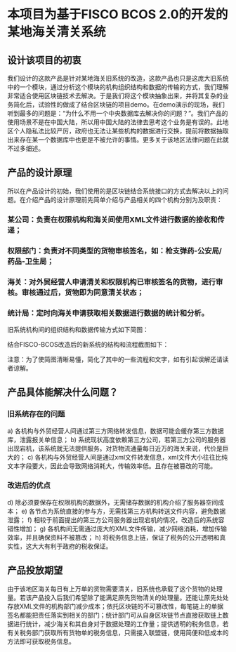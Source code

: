 # 本项目为基于FISCO BCOS 2.0的开发的某地海关清关系统

## 设计该项目的初衷
我们设计的这款产品是针对某地海关旧系统的改造，这款产品也只是这庞大旧系统中的一个模块，通过分析这个模块的机构组织结构和数据的传输的方式，我们理解非常适合使用区块链技术去解决。于是我们将这个模块抽象出来，并将其复杂的业务简化后，试验性的做成了结合区块链的项目demo。在demo演示的现场，我们听到最多的问题是：“为什么不用一个中央数据库去解决你的问题？”。我们产品的使用场景不是在中国大陆，所以用中国大陆的法律去思考这个业务是有误的。此地区个人隐私法比较严厉，政府也无法让某些机构的数据进行交换，提前将数据抽取出来存在某一个数据库中也更是不被允许的事情。更多关于该地区法律问题在此就不过多细述。

## 产品的设计原理
所以在产品设计的初始，我们使用的是区块链结合系统接口的方式去解决以上的问题。在介绍产品的设计原理前先简单介绍与产品相关的四个机构分别为及职责：
### 某公司：负责在权限机构和海关间使用XML文件进行数据的接收和传递；
### 权限部门：负责对不同类型的货物审核签名，如：枪支弹药-公安局/药品-卫生局；
### 海关：对外贸经营人申请清关和权限机构已审核签名的货物，进行审核。审核通过后，货物即为同意清关状态；
### 统计局：定时向海关申请获取相关数据进行数据的统计和分析。
旧系统机构间的组织结构和数据传输方式如下简图：

结合FISCO-BCOS改造后的新系统的结构和流程截图如下：

注意：为了使简图清晰易懂，简化了其中的一些流程和文字，如有引起误解还请读者谅解。

## 产品具体能解决什么问题？
### 旧系统存在的问题
  
a)	各机构与外贸经营人间通过第三方网络转发信息，数据可能会缓存第三方数据库，泄露报关单信息；
b)	系统现状高度依赖第三方公司，若第三方公司的服务器出现宕机，该系统就无法提供服务。对货物流通量每日近万的海关来说，代价是巨大的；
c)	各机构与外贸经营人间是通过xml文件转发信息，xml文件大小往往比纯文本字段要大，因此会导致网络消耗大，传输效率低。且存在被篡改的可能。



### 改进后的优点
d)	除必须要保存在权限机构的数据外，无需储存数据的机构介绍了服务器空间成本；
e)	各节点为系统直接的参与方，无需找第三方机构转送文件内容，避免数据泄露；
f)	相较于前面提出的第三方公司服务器出现宕机的情况，改造后的系统容错性增加；
g)	各机构间无需通过庞大的XML文件传输，减少网络消耗，增加传输效率，并且确保资料不被篡改；
h)	将税务信息上链，保证了税务的公开透明和真实性，这大大有利于政府的税收保证。

  

## 产品投放期望
由于该地区海关每日有上万单的货物需要清关，旧系统也承载了这个货物的处理量。若该产品投入后我们希望除了能满足原先货物清关的处理量。还能让原先处处存放XML文件的机构部门减少成本；依托区块链的不可篡改性，每笔链上的单据签名都能把责任落实到相关的部门；统计部门可从自身区块链节点直接获取链上数据进行统计，减少海关和其自身对于数据处理的工作量；提供透明的税务信息，若有关税务部门获取所有货物单的税务信息，只需接入联盟链，使用简便和低成本的方法即可获取税务信息。

